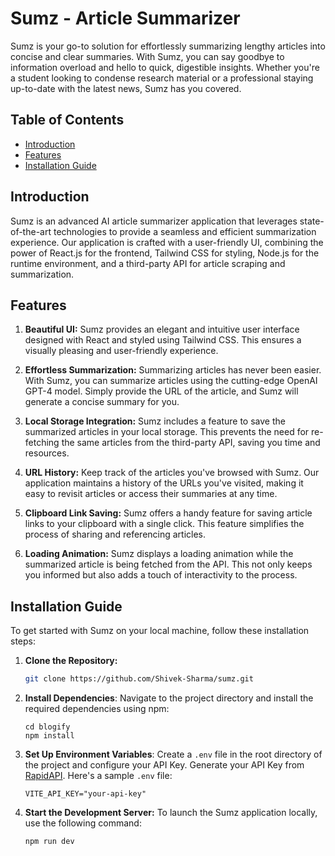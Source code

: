 # Sumz - Article Summarizer

Sumz is your go-to solution for effortlessly summarizing lengthy articles into concise and clear summaries. With Sumz, you can say goodbye to information overload and hello to quick, digestible insights. Whether you're a student looking to condense research material or a professional staying up-to-date with the latest news, Sumz has you covered.

## Table of Contents

- [Introduction](#introduction)
- [Features](#features)
- [Installation Guide](#installation-guide)

## Introduction

Sumz is an advanced AI article summarizer application that leverages state-of-the-art technologies to provide a seamless and efficient summarization experience. Our application is crafted with a user-friendly UI, combining the power of React.js for the frontend, Tailwind CSS for styling, Node.js for the runtime environment, and a third-party API for article scraping and summarization.

## Features

1. **Beautiful UI:** Sumz provides an elegant and intuitive user interface designed with React and styled using Tailwind CSS. This ensures a visually pleasing and user-friendly experience.

2. **Effortless Summarization:** Summarizing articles has never been easier. With Sumz, you can summarize articles using the cutting-edge OpenAI GPT-4 model. Simply provide the URL of the article, and Sumz will generate a concise summary for you.

3. **Local Storage Integration:** Sumz includes a feature to save the summarized articles in your local storage. This prevents the need for re-fetching the same articles from the third-party API, saving you time and resources.

4. **URL History:** Keep track of the articles you've browsed with Sumz. Our application maintains a history of the URLs you've visited, making it easy to revisit articles or access their summaries at any time.

5. **Clipboard Link Saving:** Sumz offers a handy feature for saving article links to your clipboard with a single click. This feature simplifies the process of sharing and referencing articles.

6. **Loading Animation:** Sumz displays a loading animation while the summarized article is being fetched from the API. This not only keeps you informed but also adds a touch of interactivity to the process.

## Installation Guide

To get started with Sumz on your local machine, follow these installation steps:

1. **Clone the Repository:**
   ```bash
   git clone https://github.com/Shivek-Sharma/sumz.git
   ```

2. **Install Dependencies**: Navigate to the project directory and install the required dependencies using npm:

   ```
   cd blogify
   npm install
   ```

3. **Set Up Environment Variables**: Create a `.env` file in the root directory of the project and configure your API Key. Generate your API Key from [RapidAPI](https://rapidapi.com/restyler/api/article-extractor-and-summarizer). Here's a sample `.env` file:

   ```
   VITE_API_KEY="your-api-key"
   ```

4. **Start the Development Server:**
   To launch the Sumz application locally, use the following command:
   ```bash
   npm run dev
   ```